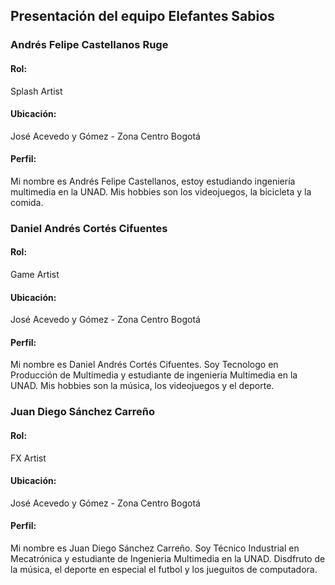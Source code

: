 ## **Presentación del equipo Elefantes Sabios**

### **Andrés Felipe Castellanos Ruge**
#### Rol: 
Splash Artist
#### Ubicación: 
José Acevedo y Gómez - Zona Centro Bogotá
#### Perfil: 
Mi nombre es Andrés Felipe Castellanos, estoy estudiando ingeniería multimedia en la
UNAD. Mis hobbies son los videojuegos, la bicicleta y la comida.

### **Daniel Andrés Cortés Cifuentes**
#### Rol: 
Game Artist
#### Ubicación: 
José Acevedo y Gómez - Zona Centro Bogotá
#### Perfil: 
Mi nombre es Daniel Andrés Cortés Cifuentes. Soy Tecnologo en Producción de Multimedia y 
estudiante de ingenieria Multimedia en la UNAD. Mis hobbies son la música, los videojuegos y 
el deporte.

### **Juan Diego Sánchez Carreño**
#### Rol: 
FX Artist
#### Ubicación: 
José Acevedo y Gómez - Zona Centro Bogotá
#### Perfil: 
Mi nombre es Juan Diego Sánchez Carreño. Soy Técnico Industrial en Mecatrónica y 
estudiante de Ingenieria Multimedia en la UNAD. Disdfruto de la música, el deporte en especial el futbol y los jueguitos de computadora.
